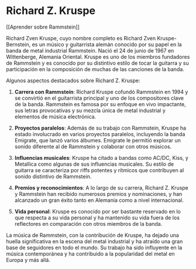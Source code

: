 # Richard Z. Kruspe

[[Aprender sobre Rammstein]]

Richard Zven Kruspe, cuyo nombre completo es Richard Zven Kruspe-Bernstein, es un músico y guitarrista alemán conocido por su papel en la banda de metal industrial Rammstein. Nació el 24 de junio de 1967 en Wittenberge, Alemania Oriental. Kruspe es uno de los miembros fundadores de Rammstein y es conocido por su distintivo estilo de tocar la guitarra y su participación en la composición de muchas de las canciones de la banda.

Algunos aspectos destacados sobre Richard Z. Kruspe:

1. **Carrera con Rammstein**: Richard Kruspe cofundó Rammstein en 1994 y se convirtió en el guitarrista principal y uno de los compositores clave de la banda. Rammstein es famosa por su enfoque en vivo impactante, sus letras provocativas y su mezcla única de metal industrial y elementos de música electrónica.
    
2. **Proyectos paralelos**: Además de su trabajo con Rammstein, Kruspe ha estado involucrado en varios proyectos paralelos, incluyendo la banda Emigrate, que lanzó varios álbumes. Emigrate le permitió explorar un sonido diferente al de Rammstein y colaborar con otros músicos.
    
3. **Influencias musicales**: Kruspe ha citado a bandas como AC/DC, Kiss, y Metallica como algunas de sus influencias musicales. Su estilo de guitarra se caracteriza por riffs potentes y rítmicos que contribuyen al sonido distintivo de Rammstein.
    
4. **Premios y reconocimientos**: A lo largo de su carrera, Richard Z. Kruspe y Rammstein han recibido numerosos premios y nominaciones, y han alcanzado un gran éxito tanto en Alemania como a nivel internacional.
    
5. **Vida personal**: Kruspe es conocido por ser bastante reservado en lo que respecta a su vida personal y ha mantenido su vida fuera de los reflectores en comparación con otros miembros de la banda.
    

La música de Rammstein, con la contribución de Kruspe, ha dejado una huella significativa en la escena del metal industrial y ha atraído una gran base de seguidores en todo el mundo. Su trabajo ha sido influyente en la música contemporánea y ha contribuido a la popularidad del metal en Europa y más allá.